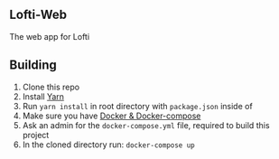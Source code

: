 ## Lofti-Web

The web app for Lofti

## Building

1. Clone this repo
2. Install [Yarn](https://yarnpkg.com/lang/en/docs/install/)
3. Run `yarn install` in root directory with `package.json` inside of
4. Make sure you have [Docker & Docker-compose](https://docs.docker.com/install/)
5. Ask an admin for the `docker-compose.yml` file, required to build this project
6. In the cloned directory  run: `docker-compose up`

